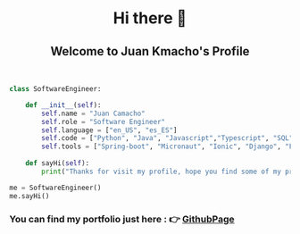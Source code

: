 <h1 align="center">
Hi there 👋 
</h1>
<h2 align="center">
Welcome to Juan Kmacho's Profile
</h2>
<br>

```python
class SoftwareEngineer: 

    def __init__(self):
        self.name = "Juan Camacho"
        self.role = "Software Engineer"
        self.language = ["en_US", "es_ES"]
        self.code = ["Python", "Java", "Javascript","Typescript", "SQL", "HTML", "CSS",  ]
        self.tools = ["Spring-boot", "Micronaut", "Ionic", "Django", "Flask", "React", "Redux", ]
    
    def sayHi(self):
        print("Thanks for visit my profile, hope you find some of my profile interesting.")

me = SoftwareEngineer()
me.sayHi()
```


### You can find my portfolio just here : :point_right: [GithubPage](https://kmacho16.github.io/) 

